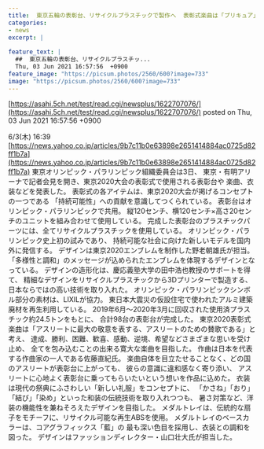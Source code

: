```yaml
---
title:  東京五輪の表彰台、リサイクルプラスチックで製作へ  表彰式楽曲は「プリキュア」「エウレカセブン」の作曲家  
categories:
- news
excerpt: |
  
feature_text: |
  ##  東京五輪の表彰台、リサイクルプラスチッ...
  Thu, 03 Jun 2021 16:57:56  +0900
feature_image: "https://picsum.photos/2560/600?image=733"
image: "https://picsum.photos/2560/600?image=733"
---
```


[https://asahi.5ch.net/test/read.cgi/newsplus/1622707076/](https://asahi.5ch.net/test/read.cgi/newsplus/1622707076/)
posted on Thu, 03 Jun 2021 16:57:56  +0900

<!--more-->

6/3(木) 16:39 [https://news.yahoo.co.jp/articles/9b7c11b0e63898e2651414884ac0725d82ff1b7a](https://news.yahoo.co.jp/articles/9b7c11b0e63898e2651414884ac0725d82ff1b7a) 東京オリンピック・パラリンピック組織委員会は3日、 東京・有明アリーナで記者会見を開き、東京2020大会の表彰式で使用される表彰台や 楽曲、衣装などを発表した。 表彰式の各アイテムは、東京2020大会が掲げるコンセプトの一つである 「持続可能性」への貢献を意識してつくられている。 表彰台はオリンピック・パラリンピックで共用。 縦120センチ、横120センチ×高さ20センチのユニットを組み合わせて使用している。 完成した表彰台のプラスチックパーツには、全てリサイクルプラスチックを使用している。 オリンピック・パラリンピック史上初の試みであり、 持続可能な社会に向けた新しいモデルを国内外に発信する。 デザインは東京2020エンブレムを制作した野老朝雄氏が担当。 「多様性と調和」のメッセージが込められたエンブレムを体現するデザインとなっている。 デザインの造形化は、慶応義塾大学の田中浩也教授のサポートを得て、 精細なデザインをリサイクルプラスチックから3Dプリンターで製造する、 日本ならではの高い技術を取り入れた。 オリンピック・パラリンピックシンボル部分の素材は、LIXILが協力。 東日本大震災の仮設住宅で使われたアルミ建築廃材を再生利用している。 2019年6月〜2020年3月に回収された使用済プラスチック約24.5トンをもとに、 合計98台の表彰台が完成した。 東京2020表彰式楽曲は「アスリートに最大の敬意を表する、アスリートのための賛歌である」と考え、 達成、勝利、困難、歓喜、感動、逆境、希望などさまざまな思いを受け止め、 全てを包み込むことの出来る寛大な楽曲を目指した。 作曲は日本を代表する作曲家の一人である佐藤直紀氏。 楽曲自体を目立たせることなく、どの国のアスリートが表彰台に上がっても、 彼らの意識に違和感なく寄り添い、 アスリートに心地よく表彰台に乗ってもらいたいという想いを作品に込めた。 衣装は現代の祭典にふさわしい「新しい礼服」をコンセプトに、 「かさね」「おり」「結び」「染め」といった和装の伝統技術を取り入れつつも、 暑さ対策など、洋装の機能性を兼ねそろえたデザインを目指した。 メダルトレイは、伝統的な扇子をモチーフに、リサイクル可能な再生ABSを使用。 メダルトレイのベースカラーは、コアグラフィックス「藍」の 最も深い色目を採用し、衣装との調和を図った。 デザインはファッションディレクター・山口壮大氏が担当した。
